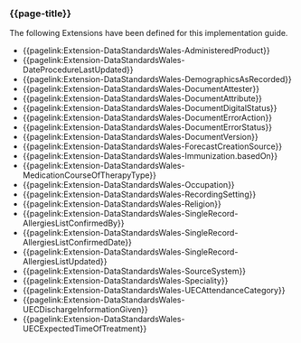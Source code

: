 ### {{page-title}}

The following Extensions have been defined for this implementation guide.

* {{pagelink:Extension-DataStandardsWales-AdministeredProduct}}
* {{pagelink:Extension-DataStandardsWales-DateProcedureLastUpdated}}
* {{pagelink:Extension-DataStandardsWales-DemographicsAsRecorded}}
* {{pagelink:Extension-DataStandardsWales-DocumentAttester}}
* {{pagelink:Extension-DataStandardsWales-DocumentAttribute}}
* {{pagelink:Extension-DataStandardsWales-DocumentDigitalStatus}}
* {{pagelink:Extension-DataStandardsWales-DocumentErrorAction}}
* {{pagelink:Extension-DataStandardsWales-DocumentErrorStatus}}
* {{pagelink:Extension-DataStandardsWales-DocumentVersion}}
* {{pagelink:Extension-DataStandardsWales-ForecastCreationSource}}
* {{pagelink:Extension-DataStandardsWales-Immunization.basedOn}}
* {{pagelink:Extension-DataStandardsWales-MedicationCourseOfTherapyType}}
* {{pagelink:Extension-DataStandardsWales-Occupation}}
* {{pagelink:Extension-DataStandardsWales-RecordingSetting}}
* {{pagelink:Extension-DataStandardsWales-Religion}}
* {{pagelink:Extension-DataStandardsWales-SingleRecord-AllergiesListConfirmedBy}}
* {{pagelink:Extension-DataStandardsWales-SingleRecord-AllergiesListConfirmedDate}}
* {{pagelink:Extension-DataStandardsWales-SingleRecord-AllergiesListUpdated}}
* {{pagelink:Extension-DataStandardsWales-SourceSystem}}
* {{pagelink:Extension-DataStandardsWales-Speciality}}
* {{pagelink:Extension-DataStandardsWales-UECAttendanceCategory}}
* {{pagelink:Extension-DataStandardsWales-UECDischargeInformationGiven}}
* {{pagelink:Extension-DataStandardsWales-UECExpectedTimeOfTreatment}}